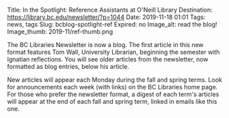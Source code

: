 Title: In the Spotlight: Reference Assistants at O'Neill Library
Destination: https://library.bc.edu/newsletter/?p=1044
Date: 2019-11-18 01:01 
Tags: news, tags 
Slug: bcblog-spotlight-ref
Expired: no
Image_alt: read the blog!
Image_thumb: 2019-11/ref-thumb.png

The BC Libraries Newsletter is now a blog. The first article in this new format features Tom Wall, University Librarian, beginning the semester with Ignatian reflections. You will see older articles from the newsletter, now formatted as blog entries, below his article.

New articles will appear each Monday during the fall and spring terms. Look for announcements each week (with links) on the BC Libraries home page. For those who prefer the newsletter format, a digest of each term's articles will appear at the end of each fall and spring term, linked in emails like this one.
